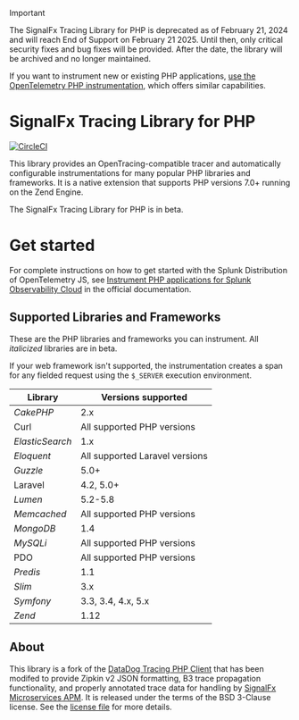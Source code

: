 > [!IMPORTANT]
> The SignalFx Tracing Library for PHP is deprecated as of February 21, 2024 and will reach End of Support on February 21 2025. Until then, only critical security fixes and bug fixes will be provided. After the date, the library will be archived and no longer maintained.
>
> If you want to instrument new or existing PHP applications, [use the OpenTelemetry PHP instrumentation](https://docs.splunk.com/observability/en/gdi/get-data-in/application/php/get-started.html), which offers similar capabilities.

# SignalFx Tracing Library for PHP

[![CircleCI](https://circleci.com/gh/signalfx/signalfx-php-tracing/tree/main.svg?style=svg)](https://circleci.com/gh/signalfx/signalfx-php-tracing/tree/main)

This library provides an OpenTracing-compatible tracer and automatically
configurable instrumentations for many popular PHP libraries and frameworks.
It is a native extension that supports PHP versions 7.0+ running on the Zend Engine.

The SignalFx Tracing Library for PHP is in beta.

# Get started

For complete instructions on how to get started with the Splunk Distribution of OpenTelemetry JS, see [Instrument PHP applications for Splunk Observability Cloud](https://quickdraw.splunk.com/redirect/?product=Observability&location=php.application&version=current) in the official documentation.

## Supported Libraries and Frameworks

These are the PHP libraries and frameworks you can instrument. All _italicized_
libraries are in beta.

If your web framework isn't supported, the instrumentation creates a span for
any fielded request using the `$_SERVER` execution environment.

| Library | Versions supported |
|---------|--------------------|
| _CakePHP_ | 2.x |
| Curl | All supported PHP versions |
| _ElasticSearch_ | 1.x |
| _Eloquent_ | All supported Laravel versions |
| _Guzzle_ | 5.0+ |
| Laravel | 4.2, 5.0+ |
| _Lumen_ | 5.2-5.8 |
| _Memcached_ | All supported PHP versions |
| _MongoDB_ | 1.4 |
| _MySQLi_ | All supported PHP versions |
| PDO | All supported PHP versions |
| _Predis_ | 1.1 |
| _Slim_ | 3.x |
| _Symfony_ | 3.3, 3.4, 4.x, 5.x |
| _Zend_ | 1.12 |

## About

This library is a fork of the [DataDog Tracing PHP Client](https://github.com/DataDog/dd-trace-php)
that has been modifed to provide Zipkin v2 JSON formatting, B3 trace propagation
functionality, and properly annotated trace data for handling by
[SignalFx Microservices APM](https://docs.signalfx.com/en/latest/apm/apm-overview/index.html).
It is released under the terms of the BSD 3-Clause license. See the
[license file](./LICENSE) for more details.
